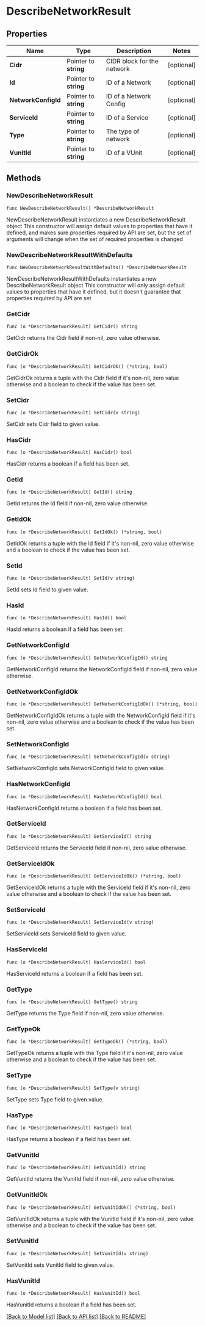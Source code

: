 # DescribeNetworkResult

## Properties

Name | Type | Description | Notes
------------ | ------------- | ------------- | -------------
**Cidr** | Pointer to **string** | CIDR block for the network | [optional] 
**Id** | Pointer to **string** | ID of a Network | [optional] 
**NetworkConfigId** | Pointer to **string** | ID of a Network Config | [optional] 
**ServiceId** | Pointer to **string** | ID of a Service | [optional] 
**Type** | Pointer to **string** | The type of network | [optional] 
**VunitId** | Pointer to **string** | ID of a VUnit | [optional] 

## Methods

### NewDescribeNetworkResult

`func NewDescribeNetworkResult() *DescribeNetworkResult`

NewDescribeNetworkResult instantiates a new DescribeNetworkResult object
This constructor will assign default values to properties that have it defined,
and makes sure properties required by API are set, but the set of arguments
will change when the set of required properties is changed

### NewDescribeNetworkResultWithDefaults

`func NewDescribeNetworkResultWithDefaults() *DescribeNetworkResult`

NewDescribeNetworkResultWithDefaults instantiates a new DescribeNetworkResult object
This constructor will only assign default values to properties that have it defined,
but it doesn't guarantee that properties required by API are set

### GetCidr

`func (o *DescribeNetworkResult) GetCidr() string`

GetCidr returns the Cidr field if non-nil, zero value otherwise.

### GetCidrOk

`func (o *DescribeNetworkResult) GetCidrOk() (*string, bool)`

GetCidrOk returns a tuple with the Cidr field if it's non-nil, zero value otherwise
and a boolean to check if the value has been set.

### SetCidr

`func (o *DescribeNetworkResult) SetCidr(v string)`

SetCidr sets Cidr field to given value.

### HasCidr

`func (o *DescribeNetworkResult) HasCidr() bool`

HasCidr returns a boolean if a field has been set.

### GetId

`func (o *DescribeNetworkResult) GetId() string`

GetId returns the Id field if non-nil, zero value otherwise.

### GetIdOk

`func (o *DescribeNetworkResult) GetIdOk() (*string, bool)`

GetIdOk returns a tuple with the Id field if it's non-nil, zero value otherwise
and a boolean to check if the value has been set.

### SetId

`func (o *DescribeNetworkResult) SetId(v string)`

SetId sets Id field to given value.

### HasId

`func (o *DescribeNetworkResult) HasId() bool`

HasId returns a boolean if a field has been set.

### GetNetworkConfigId

`func (o *DescribeNetworkResult) GetNetworkConfigId() string`

GetNetworkConfigId returns the NetworkConfigId field if non-nil, zero value otherwise.

### GetNetworkConfigIdOk

`func (o *DescribeNetworkResult) GetNetworkConfigIdOk() (*string, bool)`

GetNetworkConfigIdOk returns a tuple with the NetworkConfigId field if it's non-nil, zero value otherwise
and a boolean to check if the value has been set.

### SetNetworkConfigId

`func (o *DescribeNetworkResult) SetNetworkConfigId(v string)`

SetNetworkConfigId sets NetworkConfigId field to given value.

### HasNetworkConfigId

`func (o *DescribeNetworkResult) HasNetworkConfigId() bool`

HasNetworkConfigId returns a boolean if a field has been set.

### GetServiceId

`func (o *DescribeNetworkResult) GetServiceId() string`

GetServiceId returns the ServiceId field if non-nil, zero value otherwise.

### GetServiceIdOk

`func (o *DescribeNetworkResult) GetServiceIdOk() (*string, bool)`

GetServiceIdOk returns a tuple with the ServiceId field if it's non-nil, zero value otherwise
and a boolean to check if the value has been set.

### SetServiceId

`func (o *DescribeNetworkResult) SetServiceId(v string)`

SetServiceId sets ServiceId field to given value.

### HasServiceId

`func (o *DescribeNetworkResult) HasServiceId() bool`

HasServiceId returns a boolean if a field has been set.

### GetType

`func (o *DescribeNetworkResult) GetType() string`

GetType returns the Type field if non-nil, zero value otherwise.

### GetTypeOk

`func (o *DescribeNetworkResult) GetTypeOk() (*string, bool)`

GetTypeOk returns a tuple with the Type field if it's non-nil, zero value otherwise
and a boolean to check if the value has been set.

### SetType

`func (o *DescribeNetworkResult) SetType(v string)`

SetType sets Type field to given value.

### HasType

`func (o *DescribeNetworkResult) HasType() bool`

HasType returns a boolean if a field has been set.

### GetVunitId

`func (o *DescribeNetworkResult) GetVunitId() string`

GetVunitId returns the VunitId field if non-nil, zero value otherwise.

### GetVunitIdOk

`func (o *DescribeNetworkResult) GetVunitIdOk() (*string, bool)`

GetVunitIdOk returns a tuple with the VunitId field if it's non-nil, zero value otherwise
and a boolean to check if the value has been set.

### SetVunitId

`func (o *DescribeNetworkResult) SetVunitId(v string)`

SetVunitId sets VunitId field to given value.

### HasVunitId

`func (o *DescribeNetworkResult) HasVunitId() bool`

HasVunitId returns a boolean if a field has been set.


[[Back to Model list]](../README.md#documentation-for-models) [[Back to API list]](../README.md#documentation-for-api-endpoints) [[Back to README]](../README.md)


